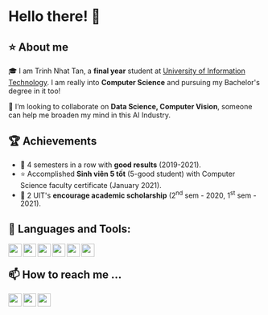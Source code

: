 # Hello there! 👋
## ⭐ About me
🎓 I am Trinh Nhat Tan, a **final year** student at [University of Information Technology](https://www.uit.edu.vn/). I am really into **Computer Science** and pursuing my Bachelor's degree in it too!
<!---
👀 To me, I have a keen interest in data, especially with image data, so that there were more than 3 final projects of different subjects that I hold a role in analyse and visualise data. 
--->

💞️ I’m looking to collaborate on **Data Science, Computer Vision**, someone can help me broaden my mind in this AI Industry.

## 🏆 Achievements
- 🏫 4 semesters in a row with **good results** (2019-2021).
- ⭐ Accomplished **Sinh viên 5 tốt** (5-good student) with Computer Science faculty certificate (January 2021).
- 🎁 2 UIT's **encourage academic scholarship** (2<sup>nd</sup> sem - 2020, 1<sup>st</sup> sem - 2021).

## 🔨 Languages and Tools:
<img align="left" width="26px" src="https://cdn.jsdelivr.net/gh/devicons/devicon/icons/python/python-original.svg" />
<img align="left" width="26px" src="https://cdn.jsdelivr.net/gh/devicons/devicon/icons/tensorflow/tensorflow-original.svg" />
<img align="left" width="26px" src="https://user-images.githubusercontent.com/63542739/153467453-8385e1d5-ca8d-4984-a138-e657b46eabe2.svg" />
<!---
<img align="left" width="26px" src="https://cdn.jsdelivr.net/gh/devicons/devicon/icons/javascript/javascript-original.svg" />
<img align="left" width="26px" src="https://cdn.jsdelivr.net/gh/devicons/devicon/icons/html5/html5-original.svg" />
<img align="left" width="26px" src="https://cdn.jsdelivr.net/gh/devicons/devicon/icons/css3/css3-original.svg" />
<img align="left" width="26px" src="https://cdn.jsdelivr.net/gh/devicons/devicon/icons/php/php-original.svg" />
--->
<img align="left" width="26px" src="https://cdn.jsdelivr.net/gh/devicons/devicon/icons/cplusplus/cplusplus-original.svg" /> 
<img align="left" width="26px" src="https://cdn.jsdelivr.net/gh/devicons/devicon/icons/vscode/vscode-original.svg" />
<img align="left" width="26px" src="https://cdn.jsdelivr.net/gh/devicons/devicon/icons/jupyter/jupyter-original.svg" />
<br />

## 📫 How to reach me ...
<a href="https://www.facebook.com/8thJunie/">
  <img align="left" width="26px" src="https://cdn.jsdelivr.net/gh/devicons/devicon/icons/facebook/facebook-original.svg" />
</a>

<a href="mailto:19522179@gm.uit.edu.vn">
  <img align="left" width="26px" src="https://user-images.githubusercontent.com/63542739/153468796-fc26a489-ab06-40b9-ad40-0d7b4ecea0c6.svg" />
</a>

<a href="https://github.com/trnhattan">
  <img align="left" width="26px" src="https://cdn.jsdelivr.net/gh/devicons/devicon/icons/github/github-original.svg" />
</a>


